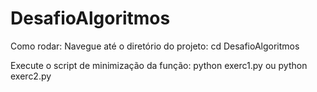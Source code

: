 # DesafioAlgoritmos

Como rodar:
Navegue até o diretório do projeto:
cd DesafioAlgoritmos

Execute o script de minimização da função:
python exerc1.py ou python exerc2.py
